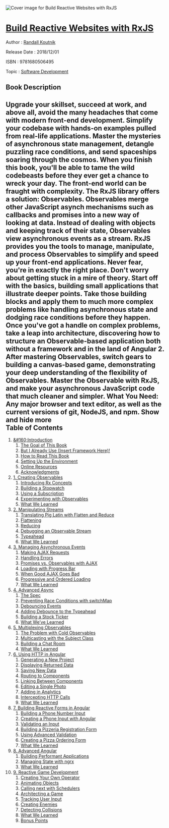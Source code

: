 ![Cover image for Build Reactive Websites with RxJS](https://imgdetail.ebookreading.net/cover/cover/software_development/EB9781680506495.jpg)

[Build Reactive Websites with RxJS](https://ebookreading.net/view/book/Build+Reactive+Websites+with+RxJS-EB9781680506495_1.html "Build Reactive Websites with RxJS")
====================================================================================================================

Author : [Randall Koutnik](https://ebookreading.net/search/author/Randall+Koutnik)

Release Date : 2018/12/01

ISBN : 9781680506495

Topic : [Software Development](https://ebookreading.net/search/category/software-development)

Book Description
-----------------

 Upgrade your skillset, succeed at work, and above all, avoid the many headaches that come with modern front-end development. Simplify your codebase with hands-on examples pulled from real-life applications. Master the mysteries of asynchronous state management, detangle puzzling race conditions, and send spaceships soaring through the cosmos.  When you finish this book, you'll be able to tame the wild codebeasts before they ever get a chance to wreck your day.
The front-end world can be fraught with complexity.  The RxJS library offers a solution: Observables. Observables merge other JavaScript asynch mechanisms such as callbacks and promises into a new way of looking at data. Instead of dealing with objects and keeping track of their state, Observables view asynchronous events as a stream. RxJS provides you the tools to manage, manipulate, and process Observables to simplify and speed up your front-end applications.
Never fear, you're in exactly the right place.  Don't worry about getting stuck in a mire of theory. Start off with the basics, building small applications that illustrate deeper points. Take those building blocks and apply them to much more complex problems like handling asynchronous state and dodging race conditions before they happen.  Once you've got a handle on complex problems, take a leap into architecture, discovering how to structure an Observable-based application both without a framework and in the land of Angular 2.  After mastering Observables, switch gears to building a canvas-based game, demonstrating your deep understanding of the flexibility of Observables.
Master the Observable with RxJS, and make your asynchronous JavaScript code that much cleaner and simpler.
What You Need:
Any major browser and text editor, as well as the current versions of git, NodeJS, and npm.
        Show and hide more                
Table of Contents
-----------------

1. [&amp;#160;Introduction](https://ebookreading.net/view/book/Build+Reactive+Websites+with+RxJS-EB9781680506495_6.html#d24e90)
    1. [The Goal of This Book](https://ebookreading.net/view/book/Build+Reactive+Websites+with+RxJS-EB9781680506495_7.html#d24e95)
    1. [But I Already Use (Insert Framework Here)!](https://ebookreading.net/view/book/Build+Reactive+Websites+with+RxJS-EB9781680506495_8.html#d24e189)
    1. [How to Read This Book](https://ebookreading.net/view/book/Build+Reactive+Websites+with+RxJS-EB9781680506495_9.html#d24e194)
    1. [Setting Up the Environment](https://ebookreading.net/view/book/Build+Reactive+Websites+with+RxJS-EB9781680506495_10.html#d24e225)
    1. [Online Resources](https://ebookreading.net/view/book/Build+Reactive+Websites+with+RxJS-EB9781680506495_11.html#d24e494)
    1. [Acknowledgments](https://ebookreading.net/view/book/Build+Reactive+Websites+with+RxJS-EB9781680506495_12.html#d24e508)
1. [1. Creating Observables](https://ebookreading.net/view/book/Build+Reactive+Websites+with+RxJS-EB9781680506495_13.html#chp.creatingObserva)
    1. [Introducing Rx Concepts](https://ebookreading.net/view/book/Build+Reactive+Websites+with+RxJS-EB9781680506495_14.html#d24e584)
    1. [Building a Stopwatch](https://ebookreading.net/view/book/Build+Reactive+Websites+with+RxJS-EB9781680506495_15.html#d24e799)
    1. [Using a Subscription](https://ebookreading.net/view/book/Build+Reactive+Websites+with+RxJS-EB9781680506495_16.html#d24e2105)
    1. [Experimenting with Observables](https://ebookreading.net/view/book/Build+Reactive+Websites+with+RxJS-EB9781680506495_17.html#d24e2204)
    1. [What We Learned](https://ebookreading.net/view/book/Build+Reactive+Websites+with+RxJS-EB9781680506495_18.html#d24e2648)
1. [2. Manipulating Streams](https://ebookreading.net/view/book/Build+Reactive+Websites+with+RxJS-EB9781680506495_19.html#chp.manipulatingStr)
    1. [Translating Pig Latin with Flatten and Reduce](https://ebookreading.net/view/book/Build+Reactive+Websites+with+RxJS-EB9781680506495_20.html#d24e2783)
    1. [Flattening](https://ebookreading.net/view/book/Build+Reactive+Websites+with+RxJS-EB9781680506495_21.html#d24e2984)
    1. [Reducing](https://ebookreading.net/view/book/Build+Reactive+Websites+with+RxJS-EB9781680506495_22.html#d24e3345)
    1. [Debugging an Observable Stream](https://ebookreading.net/view/book/Build+Reactive+Websites+with+RxJS-EB9781680506495_23.html#d24e3618)
    1. [Typeahead](https://ebookreading.net/view/book/Build+Reactive+Websites+with+RxJS-EB9781680506495_24.html#d24e4031)
    1. [What We Learned](https://ebookreading.net/view/book/Build+Reactive+Websites+with+RxJS-EB9781680506495_25.html#d24e4419)
1. [3. Managing Asynchronous Events](https://ebookreading.net/view/book/Build+Reactive+Websites+with+RxJS-EB9781680506495_26.html#chp.managingAsync)
    1. [Making AJAX Requests](https://ebookreading.net/view/book/Build+Reactive+Websites+with+RxJS-EB9781680506495_27.html#d24e4486)
    1. [Handling Errors](https://ebookreading.net/view/book/Build+Reactive+Websites+with+RxJS-EB9781680506495_28.html#d24e4532)
    1. [Promises vs. Observables with AJAX](https://ebookreading.net/view/book/Build+Reactive+Websites+with+RxJS-EB9781680506495_29.html#d24e4843)
    1. [Loading with Progress Bar](https://ebookreading.net/view/book/Build+Reactive+Websites+with+RxJS-EB9781680506495_30.html#d24e5112)
    1. [When Good AJAX Goes Bad](https://ebookreading.net/view/book/Build+Reactive+Websites+with+RxJS-EB9781680506495_31.html#d24e5511)
    1. [Progressive and Ordered Loading](https://ebookreading.net/view/book/Build+Reactive+Websites+with+RxJS-EB9781680506495_32.html#d24e5624)
    1. [What We Learned](https://ebookreading.net/view/book/Build+Reactive+Websites+with+RxJS-EB9781680506495_33.html#d24e5802)
1. [4. Advanced Async](https://ebookreading.net/view/book/Build+Reactive+Websites+with+RxJS-EB9781680506495_34.html#chp.advancedAsync)
    1. [The Spec](https://ebookreading.net/view/book/Build+Reactive+Websites+with+RxJS-EB9781680506495_35.html#d24e5843)
    1. [Preventing Race Conditions with switchMap](https://ebookreading.net/view/book/Build+Reactive+Websites+with+RxJS-EB9781680506495_36.html#d24e5851)
    1. [Debouncing Events](https://ebookreading.net/view/book/Build+Reactive+Websites+with+RxJS-EB9781680506495_37.html#d24e6127)
    1. [Adding Debounce to the Typeahead](https://ebookreading.net/view/book/Build+Reactive+Websites+with+RxJS-EB9781680506495_38.html#d24e6332)
    1. [Building a Stock Ticker](https://ebookreading.net/view/book/Build+Reactive+Websites+with+RxJS-EB9781680506495_39.html#d24e6960)
    1. [What We’ve Learned](https://ebookreading.net/view/book/Build+Reactive+Websites+with+RxJS-EB9781680506495_40.html#d24e7644)
1. [5. Multiplexing Observables](https://ebookreading.net/view/book/Build+Reactive+Websites+with+RxJS-EB9781680506495_41.html#chp.multiplexingObs)
    1. [The Problem with Cold Observables](https://ebookreading.net/view/book/Build+Reactive+Websites+with+RxJS-EB9781680506495_42.html#d24e7723)
    1. [Multicasting with the Subject Class](https://ebookreading.net/view/book/Build+Reactive+Websites+with+RxJS-EB9781680506495_43.html#d24e8006)
    1. [Building a Chat Room](https://ebookreading.net/view/book/Build+Reactive+Websites+with+RxJS-EB9781680506495_44.html#d24e8249)
    1. [What We Learned](https://ebookreading.net/view/book/Build+Reactive+Websites+with+RxJS-EB9781680506495_45.html#d24e9145)
1. [6. Using HTTP in Angular](https://ebookreading.net/view/book/Build+Reactive+Websites+with+RxJS-EB9781680506495_46.html#chp.ng2ajax)
    1. [Generating a New Project](https://ebookreading.net/view/book/Build+Reactive+Websites+with+RxJS-EB9781680506495_47.html#d24e9265)
    1. [Displaying Returned Data](https://ebookreading.net/view/book/Build+Reactive+Websites+with+RxJS-EB9781680506495_48.html#d24e10206)
    1. [Saving New Data](https://ebookreading.net/view/book/Build+Reactive+Websites+with+RxJS-EB9781680506495_49.html#d24e10851)
    1. [Routing to Components](https://ebookreading.net/view/book/Build+Reactive+Websites+with+RxJS-EB9781680506495_50.html#d24e11015)
    1. [Linking Between Components](https://ebookreading.net/view/book/Build+Reactive+Websites+with+RxJS-EB9781680506495_51.html#d24e11302)
    1. [Editing a Single Photo](https://ebookreading.net/view/book/Build+Reactive+Websites+with+RxJS-EB9781680506495_52.html#d24e11703)
    1. [Adding in Analytics](https://ebookreading.net/view/book/Build+Reactive+Websites+with+RxJS-EB9781680506495_53.html#d24e12561)
    1. [Intercepting HTTP Calls](https://ebookreading.net/view/book/Build+Reactive+Websites+with+RxJS-EB9781680506495_54.html#d24e12768)
    1. [What We Learned](https://ebookreading.net/view/book/Build+Reactive+Websites+with+RxJS-EB9781680506495_55.html#d24e13186)
1. [7. Building Reactive Forms in Angular](https://ebookreading.net/view/book/Build+Reactive+Websites+with+RxJS-EB9781680506495_56.html#chp.ng2ReactiveForm)
    1. [Building a Phone Number Input](https://ebookreading.net/view/book/Build+Reactive+Websites+with+RxJS-EB9781680506495_57.html#d24e13217)
    1. [Creating a Phone Input with Angular](https://ebookreading.net/view/book/Build+Reactive+Websites+with+RxJS-EB9781680506495_58.html#d24e13648)
    1. [Validating an Input](https://ebookreading.net/view/book/Build+Reactive+Websites+with+RxJS-EB9781680506495_59.html#d24e13832)
    1. [Building a Pizzeria Registration Form](https://ebookreading.net/view/book/Build+Reactive+Websites+with+RxJS-EB9781680506495_60.html#d24e14365)
    1. [Using Advanced Validation](https://ebookreading.net/view/book/Build+Reactive+Websites+with+RxJS-EB9781680506495_61.html#d24e14960)
    1. [Creating a Pizza Ordering Form](https://ebookreading.net/view/book/Build+Reactive+Websites+with+RxJS-EB9781680506495_62.html#d24e17287)
    1. [What We Learned](https://ebookreading.net/view/book/Build+Reactive+Websites+with+RxJS-EB9781680506495_63.html#d24e18741)
1. [8. Advanced Angular](https://ebookreading.net/view/book/Build+Reactive+Websites+with+RxJS-EB9781680506495_64.html#chp.ng2Advanced)
    1. [Building Performant Applications](https://ebookreading.net/view/book/Build+Reactive+Websites+with+RxJS-EB9781680506495_65.html#d24e18817)
    1. [Managing State with ngrx](https://ebookreading.net/view/book/Build+Reactive+Websites+with+RxJS-EB9781680506495_66.html#d24e19611)
    1. [What We Learned](https://ebookreading.net/view/book/Build+Reactive+Websites+with+RxJS-EB9781680506495_67.html#d24e20455)
1. [9. Reactive Game Development](https://ebookreading.net/view/book/Build+Reactive+Websites+with+RxJS-EB9781680506495_68.html#chp.gameChapter)
    1. [Creating Your Own Operator](https://ebookreading.net/view/book/Build+Reactive+Websites+with+RxJS-EB9781680506495_69.html#d24e20535)
    1. [Animating Objects](https://ebookreading.net/view/book/Build+Reactive+Websites+with+RxJS-EB9781680506495_70.html#d24e20803)
    1. [Calling next with Schedulers](https://ebookreading.net/view/book/Build+Reactive+Websites+with+RxJS-EB9781680506495_71.html#d24e20955)
    1. [Architecting a Game](https://ebookreading.net/view/book/Build+Reactive+Websites+with+RxJS-EB9781680506495_72.html#d24e21591)
    1. [Tracking User Input](https://ebookreading.net/view/book/Build+Reactive+Websites+with+RxJS-EB9781680506495_73.html#d24e22029)
    1. [Creating Enemies](https://ebookreading.net/view/book/Build+Reactive+Websites+with+RxJS-EB9781680506495_74.html#d24e22532)
    1. [Detecting Collisions](https://ebookreading.net/view/book/Build+Reactive+Websites+with+RxJS-EB9781680506495_75.html#d24e22799)
    1. [What We Learned](https://ebookreading.net/view/book/Build+Reactive+Websites+with+RxJS-EB9781680506495_76.html#d24e22936)
    1. [Bonus Points](https://ebookreading.net/view/book/Build+Reactive+Websites+with+RxJS-EB9781680506495_77.html#d24e22941)
